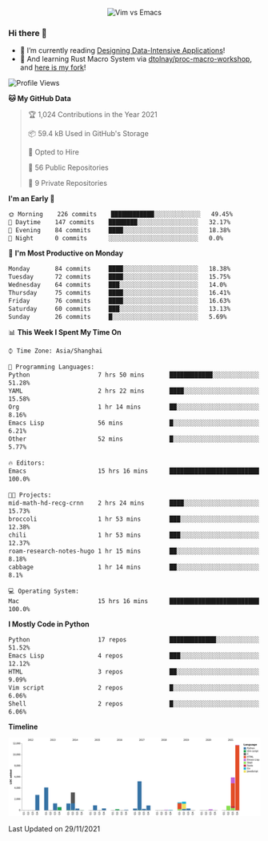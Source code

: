 <p align="center">
    <img src="https://gist.githubusercontent.com/coldnight/e696baffb094e71c96cb302118878eae/raw/40ea5053a6f66cc65f90f437e4173497da225958/banner.gif" alt="Vim vs Emacs" />
</p>

### Hi there 👋

- 📖 I’m currently reading [Designing Data-Intensive Applications](https://www.oreilly.com/library/view/designing-data-intensive-applications/9781491903063/)!
- 🌱 And learning Rust Macro System via [dtolnay/proc-macro-workshop](https://github.com/dtolnay/proc-macro-workshop), and [here is my fork](https://github.com/coldnight/proc-macro-workshop)!

<!--START_SECTION:waka-->
![Profile Views](http://img.shields.io/badge/Profile%20Views-0-blue)

**🐱 My GitHub Data** 

> 🏆 1,024 Contributions in the Year 2021
 > 
> 📦 59.4 kB Used in GitHub's Storage 
 > 
> 💼 Opted to Hire
 > 
> 📜 56 Public Repositories 
 > 
> 🔑 9 Private Repositories  
 > 
**I'm an Early 🐤** 

```text
🌞 Morning    226 commits    ████████████░░░░░░░░░░░░░   49.45% 
🌆 Daytime    147 commits    ████████░░░░░░░░░░░░░░░░░   32.17% 
🌃 Evening    84 commits     ████░░░░░░░░░░░░░░░░░░░░░   18.38% 
🌙 Night      0 commits      ░░░░░░░░░░░░░░░░░░░░░░░░░   0.0%

```
📅 **I'm Most Productive on Monday** 

```text
Monday       84 commits     ████░░░░░░░░░░░░░░░░░░░░░   18.38% 
Tuesday      72 commits     ████░░░░░░░░░░░░░░░░░░░░░   15.75% 
Wednesday    64 commits     ███░░░░░░░░░░░░░░░░░░░░░░   14.0% 
Thursday     75 commits     ████░░░░░░░░░░░░░░░░░░░░░   16.41% 
Friday       76 commits     ████░░░░░░░░░░░░░░░░░░░░░   16.63% 
Saturday     60 commits     ███░░░░░░░░░░░░░░░░░░░░░░   13.13% 
Sunday       26 commits     █░░░░░░░░░░░░░░░░░░░░░░░░   5.69%

```


📊 **This Week I Spent My Time On** 

```text
⌚︎ Time Zone: Asia/Shanghai

💬 Programming Languages: 
Python                   7 hrs 50 mins       ████████████░░░░░░░░░░░░░   51.28% 
YAML                     2 hrs 22 mins       ████░░░░░░░░░░░░░░░░░░░░░   15.58% 
Org                      1 hr 14 mins        ██░░░░░░░░░░░░░░░░░░░░░░░   8.16% 
Emacs Lisp               56 mins             █░░░░░░░░░░░░░░░░░░░░░░░░   6.21% 
Other                    52 mins             █░░░░░░░░░░░░░░░░░░░░░░░░   5.77%

🔥 Editors: 
Emacs                    15 hrs 16 mins      █████████████████████████   100.0%

🐱‍💻 Projects: 
mid-math-hd-recg-crnn    2 hrs 24 mins       ████░░░░░░░░░░░░░░░░░░░░░   15.73% 
broccoli                 1 hr 53 mins        ███░░░░░░░░░░░░░░░░░░░░░░   12.38% 
chili                    1 hr 53 mins        ███░░░░░░░░░░░░░░░░░░░░░░   12.37% 
roam-research-notes-hugo 1 hr 15 mins        ██░░░░░░░░░░░░░░░░░░░░░░░   8.18% 
cabbage                  1 hr 14 mins        ██░░░░░░░░░░░░░░░░░░░░░░░   8.1%

💻 Operating System: 
Mac                      15 hrs 16 mins      █████████████████████████   100.0%

```

**I Mostly Code in Python** 

```text
Python                   17 repos            █████████████░░░░░░░░░░░░   51.52% 
Emacs Lisp               4 repos             ███░░░░░░░░░░░░░░░░░░░░░░   12.12% 
HTML                     3 repos             ██░░░░░░░░░░░░░░░░░░░░░░░   9.09% 
Vim script               2 repos             █░░░░░░░░░░░░░░░░░░░░░░░░   6.06% 
Shell                    2 repos             █░░░░░░░░░░░░░░░░░░░░░░░░   6.06%

```


**Timeline**

![Chart not found](https://raw.githubusercontent.com/coldnight/coldnight/master/charts/bar_graph.png) 


 Last Updated on 29/11/2021
<!--END_SECTION:waka-->
